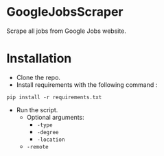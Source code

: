 # GoogleJobsScraper
Scrape all jobs from Google Jobs website.

# Installation
* Clone the repo.
* Install requirements with the following command :
 ```
 pip install -r requirements.txt
 ```
 * Run the script.
	* Optional arguments:
		*  `-type`
		*  `-degree`
		*  `-location`
    *  `-remote`

